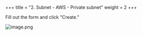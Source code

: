 +++
title = "2. Subnet - AWS - Private subnet"
weight = 2
+++


Fill out the form and click "Create."


![image.png](/images/003-iii-setup-vpc-aws-resources/9-746656-image.png)


